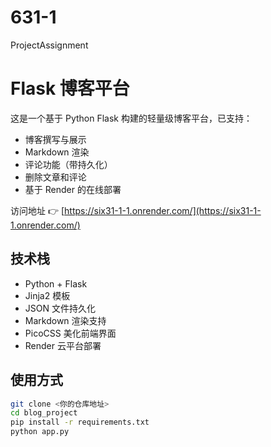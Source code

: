 # 631-1
ProjectAssignment
# Flask 博客平台

这是一个基于 Python Flask 构建的轻量级博客平台，已支持：

- 博客撰写与展示
- Markdown 渲染
- 评论功能（带持久化）
- 删除文章和评论
- 基于 Render 的在线部署

访问地址 👉 [https://six31-1-1.onrender.com/](https://six31-1-1.onrender.com/)

## 技术栈

- Python + Flask
- Jinja2 模板
- JSON 文件持久化
- Markdown 渲染支持
- PicoCSS 美化前端界面
- Render 云平台部署


## 使用方式

```bash
git clone <你的仓库地址>
cd blog_project
pip install -r requirements.txt
python app.py

